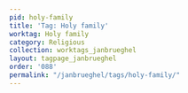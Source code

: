 ```yaml
---
pid: holy-family
title: 'Tag: Holy family'
worktag: Holy family
category: Religious
collection: worktags_janbrueghel
layout: tagpage_janbrueghel
order: '088'
permalink: "/janbrueghel/tags/holy-family/"
---
```

